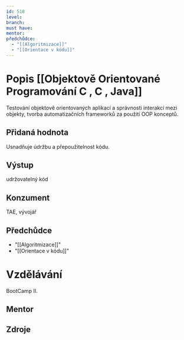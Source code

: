 ```yaml
---
id: 518
level: 
branch: 
must have: 
mentor: 
předchůdce: 
  - "[[Algoritmizace]]"
  - "[[Orientace v kódu]]"
---
```



# Popis [[Objektově Orientované Programování C , C , Java]]
Testování objektově orientovaných aplikací a správnosti interakcí mezi objekty, tvorba automatizačních frameworků za použití OOP konceptů.

## Přidaná hodnota
Usnadňuje údržbu a přepoužitelnost kódu.

## Výstup
udržovatelný kód

## Konzument
TAE, vývojář

## Předchůdce

  - "[[Algoritmizace]]"
  - "[[Orientace v kódu]]"

# Vzdělávání
BootCamp II.

## Mentor


## Zdroje